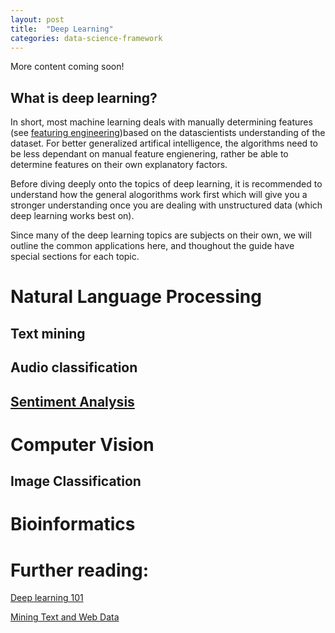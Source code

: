 ```yaml
---
layout: post
title:  "Deep Learning"
categories: data-science-framework 
---
```

More content coming soon!

## What is deep learning?

In short, most machine learning deals with manually determining features (see [featuring engineering](datascienceguide.github.io/feature-engineering))based on the datascientists understanding of the dataset.  For better generalized artifical intelligence, the algorithms need to be less dependant on manual feature engienering, rather be able to determine features on their own explanatory factors.

Before diving deeply onto the topics of deep learning, it is recommended to understand how the general alogorithms work first which will give you a stronger understanding once you are dealing with unstructured data (which deep learning works best on).

Since many of the deep learning topics are subjects on their own, we will outline the common applications here, and thoughout the guide have special sections for each topic.

# Natural Language Processing

## Text mining

## Audio classification

## [Sentiment Analysis](http://datascienceguide.github.io/sentiment-analysis)

# Computer Vision

## Image Classification

# Bioinformatics


# Further reading:

[Deep learning 101](http://markus.com/deep-learning-101/)

[Mining Text and Web Data](http://www.saedsayad.com/docs/TextAndWebMining.pdf)
